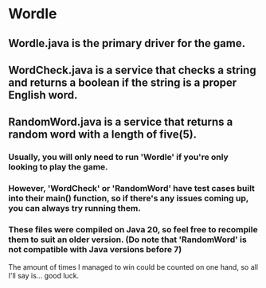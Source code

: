 # Wordle

## Wordle.java is the primary driver for the game.
## WordCheck.java is a service that checks a string and returns a boolean if the string is a proper English word.
## RandomWord.java is a service that returns a random word with a length of five(5).

### Usually, you will only need to run 'Wordle' if you're only looking to play the game.
### However, 'WordCheck' or 'RandomWord' have test cases built into their main() function, so if there's any issues coming up, you can always try running them.

### These files were compiled on Java 20, so feel free to recompile them to suit an older version. (Do note that 'RandomWord' is not compatible with Java versions before 7)

The amount of times I managed to win could be counted on one hand, so all I'll say is... good luck. 
